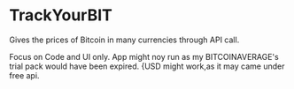 # TrackYourBIT
Gives the prices of Bitcoin in many currencies through API call.

Focus on Code and UI only.
App might noy run as my BITCOINAVERAGE's trial pack would have been expired.
{USD might work,as it may came under free api.
